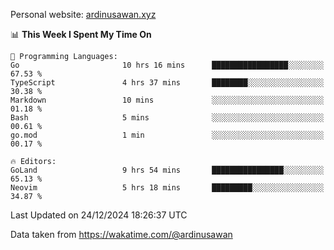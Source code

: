 Personal website: [ardinusawan.xyz](https://ardinusawan.xyz)

<!--START_SECTION:waka-->
📊 **This Week I Spent My Time On** 

```text
💬 Programming Languages: 
Go                       10 hrs 16 mins      █████████████████░░░░░░░░   67.53 % 
TypeScript               4 hrs 37 mins       ████████░░░░░░░░░░░░░░░░░   30.38 % 
Markdown                 10 mins             ░░░░░░░░░░░░░░░░░░░░░░░░░   01.18 % 
Bash                     5 mins              ░░░░░░░░░░░░░░░░░░░░░░░░░   00.61 % 
go.mod                   1 min               ░░░░░░░░░░░░░░░░░░░░░░░░░   00.17 % 

🔥 Editors: 
GoLand                   9 hrs 54 mins       ████████████████░░░░░░░░░   65.13 % 
Neovim                   5 hrs 18 mins       █████████░░░░░░░░░░░░░░░░   34.87 % 
```


 Last Updated on 24/12/2024 18:26:37 UTC
<!--END_SECTION:waka-->
Data taken from https://wakatime.com/@ardinusawan
